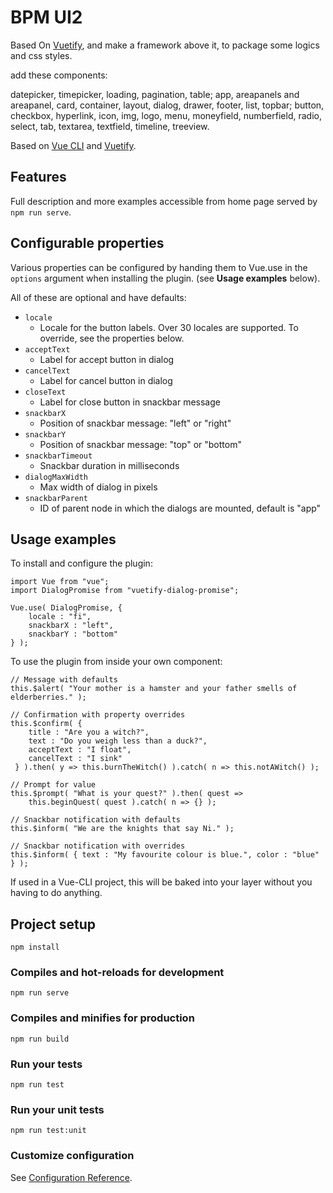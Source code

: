 # BPM UI2

Based On [Vuetify](https://www.npmjs.com/package/vuetify), and make a framework above it, to package some logics and css styles.
 
add these components:

datepicker, timepicker, loading, pagination, table;
app, areapanels and areapanel, card, container, layout, dialog, drawer, footer, list, topbar;
button, checkbox, hyperlink, icon, img, logo, menu, moneyfield, numberfield, radio, select, tab, textarea, textfield, timeline, treeview.

Based on [Vue CLI](https://cli.vuejs.org/) and [Vuetify](https://www.npmjs.com/package/vuetify).

## Features

Full description and more examples accessible from home page served by `npm run serve`.

## Configurable properties

Various properties can be configured by handing them to Vue.use in the `options` argument when installing the plugin. 
(see **Usage examples** below). 

All of these are optional and have defaults:

* `locale` 
    - Locale for the button labels. Over 30 locales are supported. To override, see the properties below.
* `acceptText` 
    - Label for accept button in dialog
* `cancelText` 
    - Label for cancel button in dialog
* `closeText` 
    - Label for close button in snackbar message
* `snackbarX` 
    - Position of snackbar message: "left" or "right"
* `snackbarY` 
    - Position of snackbar message: "top" or "bottom"
* `snackbarTimeout` 
    - Snackbar duration in milliseconds
* `dialogMaxWidth` 
    - Max width of dialog in pixels
* `snackbarParent` 
    - ID of parent node in which the dialogs are mounted, default is "app"

## Usage examples

To install and configure the plugin:

```
import Vue from "vue";
import DialogPromise from "vuetify-dialog-promise";

Vue.use( DialogPromise, {
    locale : "fi",
    snackbarX : "left",
    snackbarY : "bottom"
} );
```

To use the plugin from inside your own component:

```
// Message with defaults
this.$alert( "Your mother is a hamster and your father smells of elderberries." );

// Confirmation with property overrides
this.$confirm( { 
    title : "Are you a witch?", 
    text : "Do you weigh less than a duck?", 
    acceptText : "I float", 
    cancelText : "I sink"
 } ).then( y => this.burnTheWitch() ).catch( n => this.notAWitch() );
 
// Prompt for value
this.$prompt( "What is your quest?" ).then( quest => 
    this.beginQuest( quest ).catch( n => {} );
    
// Snackbar notification with defaults    
this.$inform( "We are the knights that say Ni." );

// Snackbar notification with overrides
this.$inform( { text : "My favourite colour is blue.", color : "blue" } );
```

If used in a Vue-CLI project, this will be baked into your layer without you having to do anything.

## Project setup
```
npm install
```

### Compiles and hot-reloads for development
```
npm run serve
```

### Compiles and minifies for production
```
npm run build
```

### Run your tests
```
npm run test
```

### Run your unit tests
```
npm run test:unit
```

### Customize configuration
See [Configuration Reference](https://cli.vuejs.org/config/).

